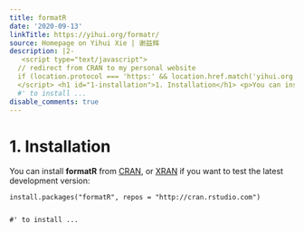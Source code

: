 ```yaml
---
title: formatR
date: '2020-09-13'
linkTitle: https://yihui.org/formatr/
source: Homepage on Yihui Xie | 谢益辉
description: |2-
   <script type="text/javascript">
  // redirect from CRAN to my personal website
  if (location.protocol === 'https:' && location.href.match('yihui.org') === null) location.href = 'https://yihui.org/formatR';
  </script> <h1 id="1-installation">1. Installation</h1> <p>You can install <strong>formatR</strong> from <a href="https://cran.r-project.org/package=formatR">CRAN</a>, or <a href="https://xran.yihui.org">XRAN</a> if you want to test the latest development version:</p> <pre><code class="language-r">install.packages(&quot;formatR&quot;, repos = &quot;http://cran.rstudio.com&quot;)
  #' to install ...
disable_comments: true
---
```

 <script type="text/javascript">
// redirect from CRAN to my personal website
if (location.protocol === 'https:' && location.href.match('yihui.org') === null) location.href = 'https://yihui.org/formatR';
</script> <h1 id="1-installation">1. Installation</h1> <p>You can install <strong>formatR</strong> from <a href="https://cran.r-project.org/package=formatR">CRAN</a>, or <a href="https://xran.yihui.org">XRAN</a> if you want to test the latest development version:</p> <pre><code class="language-r">install.packages(&quot;formatR&quot;, repos = &quot;http://cran.rstudio.com&quot;)
#' to install ...